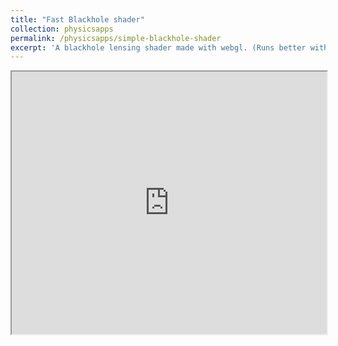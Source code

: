 ```yaml
---
title: "Fast Blackhole shader"
collection: physicsapps
permalink: /physicsapps/simple-blackhole-shader
excerpt: 'A blackhole lensing shader made with webgl. (Runs better with hardware acceleration enabled.)'
---
```

<iframe src="https://dchang10.github.io/simple-blackhole-shader/" style="width:100%;height:30em"></iframe>
